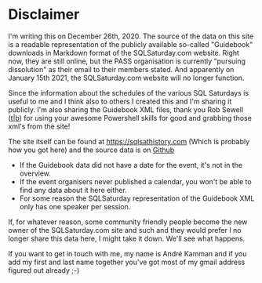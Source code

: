 # Disclaimer

I'm writing this on December 26th, 2020. The source of the data on this site is a readable representation of the publicly available so-called "Guidebook" downloads in Markdown format of the SQLSaturday.com website. Right now, they are still online, but the PASS organisation is currently "pursuing dissolution" as their email to their members stated. And apparently on January 15th 2021, the SQLSaturday.com website will no longer function. 

Since the information about the schedules of the various SQL Saturdays is useful to me and I think also to others I created this and I'm sharing it publicly. I'm also sharing the Guidebook XML files, thank you Rob Sewell ([t](https://twitter.com/sqldbawithbeard)|[b](https://blog.robsewell.com/)) for using your awesome Powershell skills for good and grabbing those xml's from the site! 

The site itself can be found at https://sqlsathistory.com (Which is probably how you got here) and the source data is on [Github](https://github.com/andrekamman/sqlsathistory)

- If the Guidebook data did not have a date for the event, it's not in the overview.
- If the event organisers never published a calendar, you won't be able to find any data about it here either.
- For some reason the SQLSaturday representation of the Guidebook XML only has one speaker per session. 

If, for whatever reason, some community friendly people become the new owner of the SQLSaturday.com site and such and they would prefer I no longer share this data here, I might take it down. We'll see what happens.

If you want to get in touch with me, my name is André Kamman and if you add my first and last name together you've got most of my gmail address figured out already ;-)